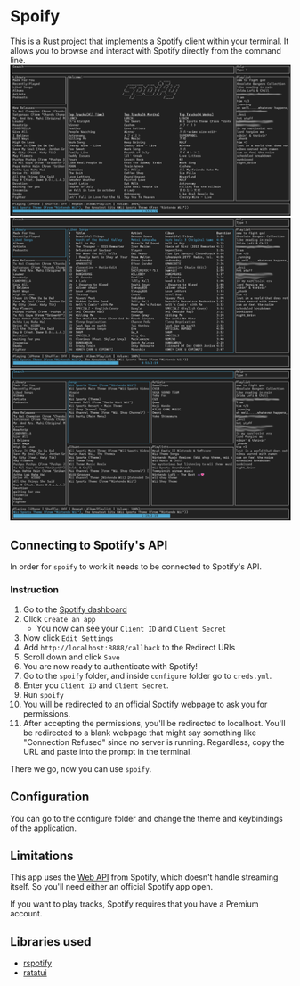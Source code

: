 # Spoify
This is a Rust project that implements a Spotify client within your terminal. It allows you to browse and interact with Spotify directly from the command line.
![](screenshots/idle_state_spoify.png)
![](screenshots/liked_song_spoify.png)
![](screenshots/search_spoify.png)

## Connecting to Spotify's API
In order for `spoify` to work it needs to be connected to Spotify's API.
### Instruction
1. Go to the [Spotify dashboard](https://developer.spotify.com/dashboard/applications)
2. Click `Create an app`
    - You now can see your `Client ID` and `Client Secret`
3. Now click `Edit Settings`
4. Add `http://localhost:8888/callback` to the Redirect URIs
5. Scroll down and click `Save`
6. You are now ready to authenticate with Spotify!
7. Go to the `spoify` folder, and inside `configure` folder go to `creds.yml`.
8. Enter you `Client ID` and `Client Secret`.
9. Run `spoify`
10. You will be redirected to an official Spotify webpage to ask you for permissions.
11. After accepting the permissions, you'll be redirected to localhost. You'll be redirected to a blank webpage that might say something like "Connection Refused" since no server is running. Regardless, copy the URL and paste into the prompt in the terminal.

There we go, now you can use `spoify`.
## Configuration
You can go to the configure folder and change the theme and keybindings of the application.
## Limitations
This app uses the [Web API](https://developer.spotify.com/documentation/web-api/) from Spotify, which doesn't handle streaming itself. So you'll need either an official Spotify app open.

If you want to play tracks, Spotify requires that you have a Premium account.
## Libraries used
- [rspotify](https://github.com/ramsayleung/rspotify)
- [ratatui](https://github.com/ratatui-org/ratatui)


